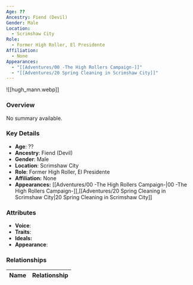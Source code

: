 ```yaml
---
Age: ??
Ancestry: Fiend (Devil)
Gender: Male
Location:
  - Scrimshaw City
Role:
  - Former High Roller, El Presidente
Affiliation:
  - None
Appearances:
  - "[[Adventures/00 -The High Rollers Campaign-]]"
  - "[[Adventures/20 Spring Cleaning in Scrimshaw City]]"
---
```


![[hugh_mann.webp]]

### Overview
No summary available.

### Key Details
- **Age**: ??
- **Ancestry**: Fiend (Devil)
- **Gender**: Male
- **Location**: Scrimshaw City
- **Role**: Former High Roller, El Presidente
- **Affiliation:** None
- **Appearances:** [[Adventures/00 -The High Rollers Campaign-\|00 -The High Rollers Campaign-]],[[Adventures/20 Spring Cleaning in Scrimshaw City\|20 Spring Cleaning in Scrimshaw City]]

### Attributes
- **Voice**: 
- **Traits**: 
- **Ideals:** 
- **Appearance**:

### Relationships

| Name  | Relationship |
| ----- | ------------ |
